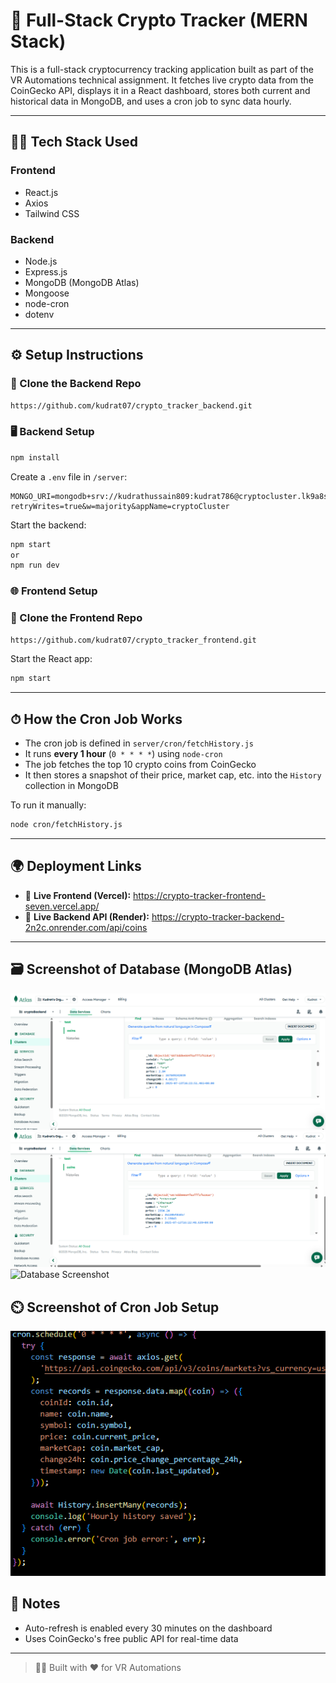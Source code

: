 # 🚀 Full-Stack Crypto Tracker (MERN Stack)

This is a full-stack cryptocurrency tracking application built as part of the VR Automations technical assignment. It fetches live crypto data from the CoinGecko API, displays it in a React dashboard, stores both current and historical data in MongoDB, and uses a cron job to sync data hourly.

---

## 🧑‍💻 Tech Stack Used

### Frontend
- React.js
- Axios
- Tailwind CSS

### Backend
- Node.js
- Express.js
- MongoDB (MongoDB Atlas)
- Mongoose
- node-cron
- dotenv

---

## ⚙️ Setup Instructions

### 📁 Clone the Backend Repo
```bash
https://github.com/kudrat07/crypto_tracker_backend.git
```

### 🖥 Backend Setup
```bash
npm install
```

Create a `.env` file in `/server`:
```env
MONGO_URI=mongodb+srv://kudrathussain809:kudrat786@cryptocluster.lk9a8sh.mongodb.net/?retryWrites=true&w=majority&appName=cryptoCluster
```

Start the backend:
```bash
npm start 
or
npm run dev
```

### 🌐 Frontend Setup

### 📁 Clone the Frontend Repo

```bash
https://github.com/kudrat07/crypto_tracker_frontend.git
```


Start the React app:
```bash
npm start
```

---

## ⏱ How the Cron Job Works

- The cron job is defined in `server/cron/fetchHistory.js`
- It runs **every 1 hour** (`0 * * * *`) using `node-cron`
- The job fetches the top 10 crypto coins from CoinGecko
- It then stores a snapshot of their price, market cap, etc. into the `History` collection in MongoDB

To run it manually:
```bash
node cron/fetchHistory.js
```

---

## 🌍 Deployment Links

- 🔗 **Live Frontend (Vercel):** https://crypto-tracker-frontend-seven.vercel.app/
- 🔗 **Live Backend API (Render):** https://crypto-tracker-backend-2n2c.onrender.com/api/coins

---

## 🗃️ Screenshot of Database (MongoDB Atlas)

![Database Screenshot](./screenshots/db_screenshot_1.png)
![Database Screenshot](./screenshots/db_screenshot_2.png)
![Database Screenshot](./screenshots/db_screenshot_3.png.png)


## ⏲️ Screenshot of Cron Job Setup

![Database Screenshot](./screenshots/cron_job.png)



## 📌 Notes

- Auto-refresh is enabled every 30 minutes on the dashboard
- Uses CoinGecko's free public API for real-time data

---

> 👨‍💻 Built with ❤️ for VR Automations
